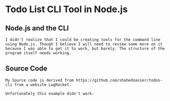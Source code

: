 # Todo List CLI Tool in Node.js

## Node.js and the CLI
	I didn't realize that I could be creating tools for the command line using Node.js. Though I believe I will need to review some more on it because I was able to get it to work, but barely. The structure of the program itself needs working. 
## Source Code
	My Source code is derived from https://github.com/shahednasser/todos-cli from a website LogRocket. 

	Unfortunately this example didn't work. 
	